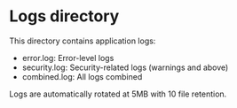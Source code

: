 # Logs directory
This directory contains application logs:
- error.log: Error-level logs
- security.log: Security-related logs (warnings and above)
- combined.log: All logs combined

Logs are automatically rotated at 5MB with 10 file retention.
